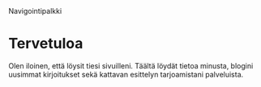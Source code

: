<!DOCTYPE html>
<html lang="fi">
<head>
    <meta charset="UTF-8">
    <meta name="viewport" content="width=device-width, initial-scale=1.0">
    <link rel="stylesheet" href="css/styles.css">
</head>
<body>
    <div class="navbar">
        Navigointipalkki
    </div>
    <div class="container">
        <h1>Tervetuloa</h1>
        <p>Olen iloinen, että löysit tiesi sivuilleni. Täältä löydät tietoa minusta, blogini uusimmat kirjoitukset sekä kattavan esittelyn tarjoamistani palveluista.</p>
    </div>
</body>
</html>
